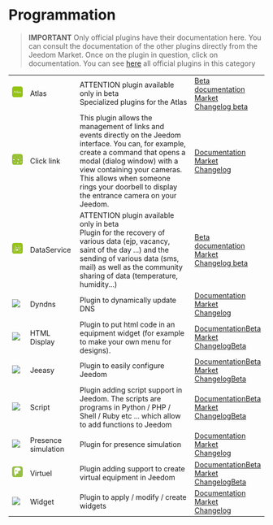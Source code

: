 
# Programmation


>**IMPORTANT**
>Only official plugins have their documentation here. You can consult the documentation of the other plugins directly from the Jeedom Market. Once on the plugin in question, click on documentation.
>You can see [here](https://market.jeedom.com/index.php?v=d&p=market&type=plugin&categorie=programming) all official plugins in this category


| | | | |
|--- | --- | --- | ---|
|<img src="atlas/beta/atlas_icon.png" class="pluginLogo" width="100" />|Atlas|ATTENTION plugin available only in beta<br/>Specialized plugins for the Atlas|[Beta documentation](atlas/beta/index.md)<br/>[Market](https://market.jeedom.com/index.php?v=d&p=market_display&id=4195)<br/>[Changelog beta](atlas/beta/changelog.md)|
|<img src="clink/clink_icon.png" class="pluginLogo" width="100" />|Click link|This plugin allows the management of links and events directly on the Jeedom interface. You can, for example, create a command that opens a modal (dialog window) with a view containing your cameras. This allows when someone rings your doorbell to display the entrance camera on your Jeedom.|[Documentation](clink/index.md)<br/>[Market](https://market.jeedom.com/index.php?v=d&p=market_display&id=1867)<br/>[Changelog](clink/changelog.md)|
|<img src="dataservice/beta/dataservice_icon.png" class="pluginLogo" width="100" />|DataService|ATTENTION plugin available only in beta<br/>Plugin for the recovery of various data (ejp, vacancy, saint of the day ...) and the sending of various data (sms, mail) as well as the community sharing of data (temperature, humidity...)|[Beta documentation](dataservice/beta/index.md)<br/>[Market](https://market.jeedom.com/index.php?v=d&p=market_display&id=3886)<br/>[Changelog beta](dataservice/beta/changelog.md)|
|<img src="dyndns/dyndns_icon.png" class="pluginLogo" width="100" />|Dyndns|Plugin to dynamically update DNS|[Documentation](dyndns/index.md)<br/>[Market](https://market.jeedom.com/index.php?v=d&p=market_display&id=1928)<br/>[Changelog](dyndns/changelog.md)|
|<img src="htmldisplay/htmldisplay_icon.png" class="pluginLogo" width="100" />|HTML Display|Plugin to put html code in an equipment widget (for example to make your own menu for designs).|[Documentation](htmldisplay/index.md)[Beta](htmldisplay/beta/index.md)<br/>[Market](https://market.jeedom.com/index.php?v=d&p=market_display&id=3843)<br/>[Changelog](htmldisplay/changelog.md)[Beta](htmldisplay/beta/changelog.md)|
|<img src="jeeasy/jeeasy_icon.png" class="pluginLogo" width="100" />|Jeeasy|Plugin to easily configure Jeedom|[Documentation](jeeasy/index.md)[Beta](jeeasy/beta/index.md)<br/>[Market](https://market.jeedom.com/index.php?v=d&p=market_display&id=3828)<br/>[Changelog](jeeasy/changelog.md)[Beta](jeeasy/beta/changelog.md)|
|<img src="script/script_icon.png" class="pluginLogo" width="100" />|Script|Plugin adding script support in Jeedom. The scripts are programs in Python / PHP / Shell / Ruby etc ... which allow to add functions to Jeedom|[Documentation](script/index.md)[Beta](script/beta/index.md)<br/>[Market](https://market.jeedom.com/index.php?v=d&p=market_display&id=20)<br/>[Changelog](script/changelog.md)[Beta](script/beta/changelog.md)|
|<img src="simupre/simupre_icon.png" class="pluginLogo" width="100" />|Presence simulation|Plugin for presence simulation|[Documentation](simupre/index.md)<br/>[Market](https://market.jeedom.com/index.php?v=d&p=market_display&id=3762)<br/>[Changelog](simupre/changelog.md)|
|<img src="virtual/virtual_icon.png" class="pluginLogo" width="100" />|Virtuel|Plugin adding support to create virtual equipment in Jeedom|[Documentation](virtual/index.md)[Beta](virtual/beta/index.md)<br/>[Market](https://market.jeedom.com/index.php?v=d&p=market_display&id=21)<br/>[Changelog](virtual/changelog.md)[Beta](virtual/beta/changelog.md)|
|<img src="widget/widget_icon.png" class="pluginLogo" width="100" />|Widget|Plugin to apply / modify / create widgets|[Documentation](widget/index.md)<br/>[Market](https://market.jeedom.com/index.php?v=d&p=market_display&id=9)<br/>[Changelog](widget/changelog.md)|
